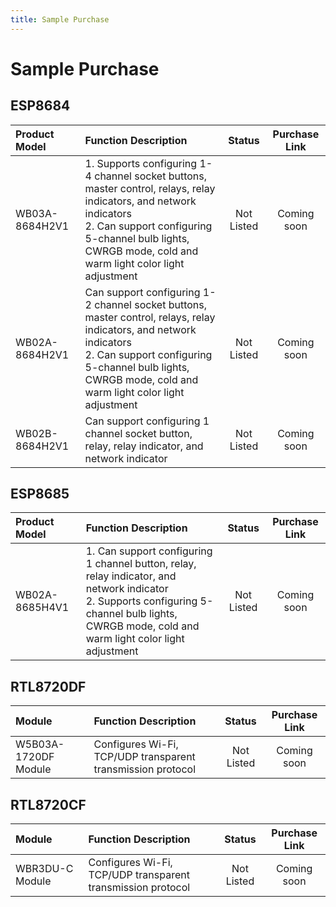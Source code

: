 ```yaml
---
title: Sample Purchase
---
```


# Sample Purchase

<!-- ## Microphone Array

Product Model             | Function Description           | Status       | Purchase Link
:------------------------ | :----------------------------- | :----------: | :--------------------------------------:
FTXU316_LA_7MIC_V1 Evaluation Board   | 7MIC Non-sensing Local Amplification Evaluation Board   | On Sale | [FTXU316_LA_7MIC_V1 Evaluation Board](https://detail.1688.com/offer/782121048089.html?_t=1714030593860&spm=a2615.7691456.co_1_0_wangpu_score_0_0_0_0_0_0_0000_0.0)
FTXU316_LA_7MIC_V1 Kit     | 7MIC Non-sensing Local Amplification PCBA Kit   | On Sale | [FTXU316_LA_7MIC_V1 Kit](https://detail.1688.com/offer/781959298593.html?_t=1714031259934&spm=a2615.7691456.co_1_0_wangpu_score_0_0_0_0_0_0_0000_0.0)


## USB HiFi Sound Card

Product Model             | Function Description           | Status       | Purchase Link
:------------------------ | :----------------------------- | :----------: | :--------------------------------------:
PBAX316-90108MV1 Evaluation Board     | USB Desktop High Definition Audio Decoder Evaluation Board | On Sale | [PBAX316-90108MV1 Evaluation Board](https://detail.1688.com/offer/777797040060.html?_t=1714031300727&spm=a2615.7691456.co_1_0_wangpu_score_0_0_0_0_0_0_0000_0.0)
A316-1926V1               | USB Multi-channel High Definition Audio Decoder Module | On Sale | [A316-1926V1](https://detail.1688.com/offer/781956090278.html?_t=1714031321311&spm=a2615.7691456.co_1_0_wangpu_score_0_0_0_0_0_0_0000_0.0) -->


## ESP8684

| Product Model            | Function Description      | Status       | Purchase Link |                          
| :------------------------| :------------------------ | :----------: | :------------:|
| WB03A-8684H2V1          | 1. Supports configuring 1-4 channel socket buttons, master control, relays, relay indicators, and network indicators<br>2. Can support configuring 5-channel bulb lights, CWRGB mode, cold and warm light color light adjustment | Not Listed   | Coming soon |
| WB02A-8684H2V1          | Can support configuring 1-2 channel socket buttons, master control, relays, relay indicators, and network indicators<br>2. Can support configuring 5-channel bulb lights, CWRGB mode, cold and warm light color light adjustment | Not Listed   | Coming soon |
| WB02B-8684H2V1          | Can support configuring 1 channel socket button, relay, relay indicator, and network indicator | Not Listed   | Coming soon |


## ESP8685

| Product Model            | Function Description      | Status       | Purchase Link |                          
| :------------------------| :------------------------ | :----------: | :------------:|
| WB02A-8685H4V1          | 1. Can support configuring 1 channel button, relay, relay indicator, and network indicator<br>2. Supports configuring 5-channel bulb lights, CWRGB mode, cold and warm light color light adjustment | Not Listed   | Coming soon |

## RTL8720DF

| Module                   | Function Description      | Status       | Purchase Link |
|:------------------------ | :------------------------ | :----------: | :------------:|
| W5B03A-1720DF Module     | Configures Wi-Fi, TCP/UDP transparent transmission protocol | Not Listed   | Coming soon |

<!-- 
| Development Board        | Function Description      | Status       | Purchase Link |
|:------------------------ | :------------------------ | :----------: | :------------:|
| NodeMcu-8720DFV1 Board  | Supports development of functions for W5B03A-1720DF | Not Listed   | Coming soon | -->

## RTL8720CF

| Module                   | Function Description      | Status       | Purchase Link |
|:------------------------ | :------------------------ | :----------: | :------------:|
| WBR3DU-C Module          | Configures Wi-Fi, TCP/UDP transparent transmission protocol | Not Listed   | Coming soon |


